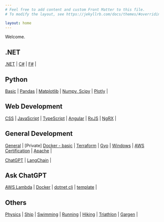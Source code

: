 ```yaml
---
# Feel free to add content and custom Front Matter to this file.
# To modify the layout, see https://jekyllrb.com/docs/themes/#overriding-theme-defaults

layout: home
---
```

Welcome. 

## .NET
[.NET](/pages/dotnet.md) \| 
[C#](/pages/csharp.md) \|
[F#](/pages/fsharp.md) \|

## Python
[Basic](pages/python-basic.md) \| 
[Pandas](/pages/python-pandas.md) \| 
[Matplotlib](/pages/python-matplotlib.md) \|
[Numpy, Scipy](/pages/python-numpy-scipy.md) \|
[Plotly](/pages/python-plotly.md) \| 


## Web Development
[CSS](/pages/css.md) \| 
[JavaScript](/pages/javascript.md) \| 
[TypeScript](/pages/typescript.md) \| 
[Angular](/pages/angular.md) \| 
[RxJS](/pages/rxjs.md) \| 
[NgRX](/pages/ngrx.md) \|

## General Development
[General](/pages/general-dev.md) \| 
[Private] [Docker - basic](/pages/private/docker-basic) \| 
[Terraform](/pages/terraform.md) \| 
[Gyo](/pages/gyo.md) \| 
[Windows](/pages/windows.md) \| 
[AWS Certification](/pages/aws-certification.md) \| 
[Apache](/pages/apache.md) \| 

[ChatGPT](/pages/chatgpt.md) \| 
[LangChain](/pages/langchain.md) \| 

## Ask ChatGPT
[AWS Lambda](/pages/chatgpt-aws-lambda.md) \| 
[Docker](/pages/chatgpt-docker.md) \| 
[dotnet cli](/pages/chatgpt-dotnet-cli.md) \| 
[template](/pages/chatgpt-template.md) \|


## Others
[Physics](/pages/physics.md) \| 
[Ship](/pages/ship.md) \| 
[Swimming](/pages/swimming.md) \| 
[Running](/pages/running.md) \| 
[Hiking](/pages/hiking.md) \| 
[Triathlon](/pages/triathlon.md) \| 
[Gargen](/pages/garden.md) \| 
